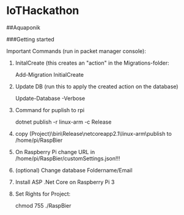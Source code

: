 # IoTHackathon

##Aquaponik

###Getting started

Important Commands (run in packet manager console):

1. InitalCreate (this creates an "action" in the Migrations-folder:

    Add-Migration InitialCreate

1. Update DB (run this to apply the created action on the database)
	
    Update-Database -Verbose 
	
1. Command for puplish to rpi

    dotnet publish -r linux-arm -c Release

1. copy (Project)\bin\Release\netcoreapp2.1\linux-arm\publish to /home/pi/RaspBier
	
1.  On Raspberry Pi change URL in /home/pi/RaspBier/customSettings.json!!!

1. (optional) Change database Foldername/Email

1. Install ASP .Net Core on Raspberry Pi 3

1. Set Rights for Project:

    chmod 755 ./RaspBier